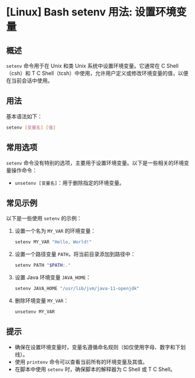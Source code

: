# [Linux] Bash setenv 用法: 设置环境变量

## 概述
`setenv` 命令用于在 Unix 和类 Unix 系统中设置环境变量。它通常在 C Shell（csh）和 T C Shell（tcsh）中使用，允许用户定义或修改环境变量的值，以便在当前会话中使用。

## 用法
基本语法如下：
```bash
setenv [变量名] [值]
```

## 常用选项
`setenv` 命令没有特别的选项，主要用于设置环境变量。以下是一些相关的环境变量操作命令：

- `unsetenv [变量名]`：用于删除指定的环境变量。

## 常见示例
以下是一些使用 `setenv` 的示例：

1. 设置一个名为 `MY_VAR` 的环境变量：
   ```bash
   setenv MY_VAR "Hello, World!"
   ```

2. 设置一个路径变量 `PATH`，将当前目录添加到路径中：
   ```bash
   setenv PATH "$PATH:."
   ```

3. 设置 Java 环境变量 `JAVA_HOME`：
   ```bash
   setenv JAVA_HOME "/usr/lib/jvm/java-11-openjdk"
   ```

4. 删除环境变量 `MY_VAR`：
   ```bash
   unsetenv MY_VAR
   ```

## 提示
- 确保在设置环境变量时，变量名遵循命名规则（如仅使用字母、数字和下划线）。
- 使用 `printenv` 命令可以查看当前所有的环境变量及其值。
- 在脚本中使用 `setenv` 时，确保脚本的解释器为 C Shell 或 T C Shell。